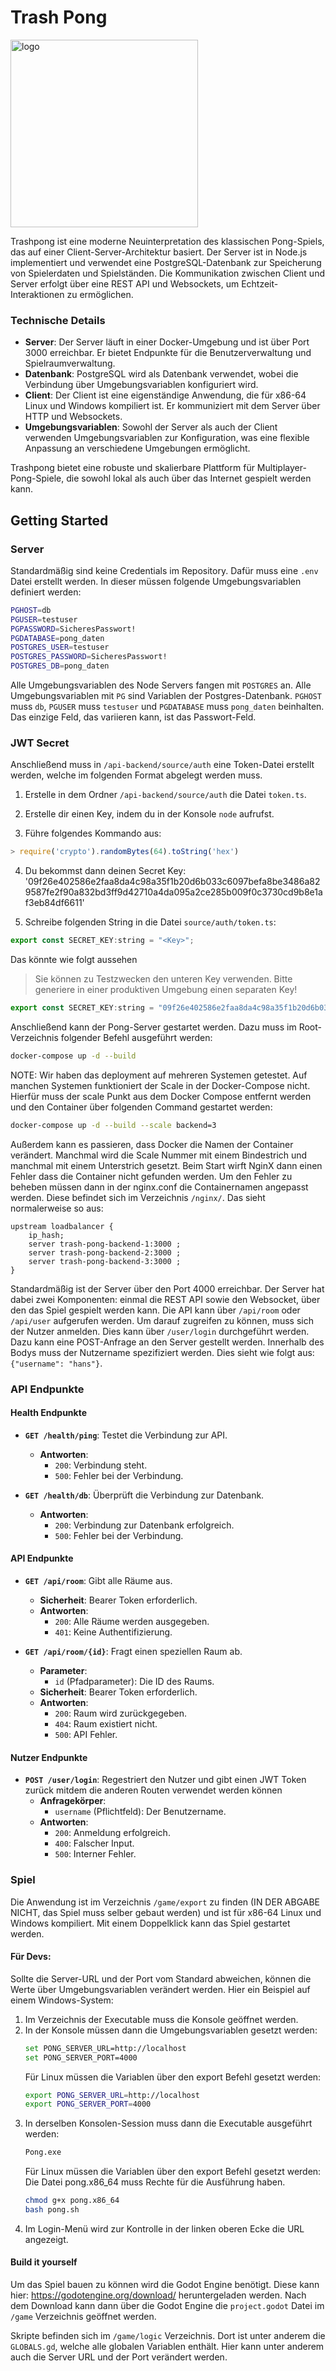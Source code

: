 # Trash Pong
<img src="https://github.com/user-attachments/assets/905f6db1-34cd-4a85-bb24-5580d9cb03b7" alt="logo" width="300"/>

Trashpong ist eine moderne Neuinterpretation des klassischen Pong-Spiels, das auf einer Client-Server-Architektur basiert. Der Server ist in Node.js implementiert und verwendet eine PostgreSQL-Datenbank zur Speicherung von Spielerdaten und Spielständen. Die Kommunikation zwischen Client und Server erfolgt über eine REST API und Websockets, um Echtzeit-Interaktionen zu ermöglichen.

### Technische Details

- **Server**: Der Server läuft in einer Docker-Umgebung und ist über Port 3000 erreichbar. Er bietet Endpunkte für die Benutzerverwaltung und Spielraumverwaltung.
- **Datenbank**: PostgreSQL wird als Datenbank verwendet, wobei die Verbindung über Umgebungsvariablen konfiguriert wird.
- **Client**: Der Client ist eine eigenständige Anwendung, die für x86-64 Linux und Windows kompiliert ist. Er kommuniziert mit dem Server über HTTP und Websockets.
- **Umgebungsvariablen**: Sowohl der Server als auch der Client verwenden Umgebungsvariablen zur Konfiguration, was eine flexible Anpassung an verschiedene Umgebungen ermöglicht.

Trashpong bietet eine robuste und skalierbare Plattform für Multiplayer-Pong-Spiele, die sowohl lokal als auch über das Internet gespielt werden kann.

## Getting Started
### Server

Standardmäßig sind keine Credentials im Repository. Dafür muss eine `.env` Datei erstellt werden.
In dieser müssen folgende Umgebungsvariablen definiert werden:

```bash
PGHOST=db
PGUSER=testuser
PGPASSWORD=SicheresPasswort!
PGDATABASE=pong_daten
POSTGRES_USER=testuser
POSTGRES_PASSWORD=SicheresPasswort!
POSTGRES_DB=pong_daten
```

Alle Umgebungsvariablen des Node Servers fangen mit `POSTGRES` an. Alle Umgebungsvariablen mit `PG` sind Variablen 
der Postgres-Datenbank. `PGHOST` muss `db`, `PGUSER` muss `testuser` und `PGDATABASE` muss `pong_daten` beinhalten.
Das einzige Feld, das variieren kann, ist das Passwort-Feld.


### JWT Secret

Anschließend muss in `/api-backend/source/auth` eine Token-Datei erstellt werden, welche im folgenden Format abgelegt werden muss. 

1. Erstelle in dem Ordner `/api-backend/source/auth` die Datei `token.ts`.

2. Erstelle dir einen Key, indem du in der Konsole `node` aufrufst.

3. Führe folgendes Kommando aus:
```js
> require('crypto').randomBytes(64).toString('hex')
```

4. Du bekommst dann deinen Secret Key:
 '09f26e402586e2faa8da4c98a35f1b20d6b033c6097befa8be3486a829587fe2f90a832bd3ff9d42710a4da095a2ce285b009f0c3730cd9b8e1af3eb84df6611'

5. Schreibe folgenden String in die Datei `source/auth/token.ts`:
```js
export const SECRET_KEY:string = "<Key>";
```
Das könnte wie folgt aussehen

> Sie können zu Testzwecken den unteren Key verwenden. Bitte generiere in einer produktiven Umgebung einen separaten Key!

```js
export const SECRET_KEY:string = "09f26e402586e2faa8da4c98a35f1b20d6b033c6097befa8be3486a829587fe2f90a832bd3ff9d42710a4da095a2ce285b009f0c3730cd9b8e1af3eb84df6611";
```

Anschließend kann der Pong-Server gestartet werden.
Dazu muss im Root-Verzeichnis folgender Befehl ausgeführt werden:

```bash
docker-compose up -d --build
```
NOTE: Wir haben das deployment auf mehreren Systemen getestet. Auf manchen Systemen funktioniert der Scale in der Docker-Compose nicht. Hierfür muss der scale Punkt aus dem Docker Compose entfernt werden und den Container über folgenden Command gestartet werden:

```bash
docker-compose up -d --build --scale backend=3
```

Außerdem kann es passieren, dass Docker die Namen der Container verändert. Manchmal wird die Scale Nummer mit einem Bindestrich und manchmal mit einem Unterstrich gesetzt. Beim Start wirft NginX dann einen Fehler dass die Container nicht gefunden werden.
Um den Fehler zu beheben müssen dann in der nginx.conf die Containernamen angepasst werden. Diese befindet sich im Verzeichnis ```/nginx/```.
Das sieht normalerweise so aus:
```
upstream loadbalancer {
    ip_hash;
    server trash-pong-backend-1:3000 ;
    server trash-pong-backend-2:3000 ;
    server trash-pong-backend-3:3000 ;
}

```

Standardmäßig ist der Server über den Port 4000 erreichbar.
Der Server hat dabei zwei Komponenten: einmal die REST API sowie den Websocket, über den das Spiel gespielt werden kann.
Die API kann über `/api/room` oder `/api/user` aufgerufen werden.
Um darauf zugreifen zu können, muss sich der Nutzer anmelden. Dies kann über `/user/login` durchgeführt werden.
Dazu kann eine POST-Anfrage an den Server gestellt werden. Innerhalb des Bodys muss der Nutzername spezifiziert werden.
Dies sieht wie folgt aus: `{"username": "hans"}`.

### API Endpunkte
#### Health Endpunkte

- **`GET /health/ping`**: Testet die Verbindung zur API.
    - **Antworten**:
        - `200`: Verbindung steht.
        - `500`: Fehler bei der Verbindung.

- **`GET /health/db`**: Überprüft die Verbindung zur Datenbank.
    - **Antworten**:
        - `200`: Verbindung zur Datenbank erfolgreich.
        - `500`: Fehler bei der Verbindung.

#### API Endpunkte

- **`GET /api/room`**: Gibt alle Räume aus.
    - **Sicherheit**: Bearer Token erforderlich.
    - **Antworten**:
        - `200`: Alle Räume werden ausgegeben.
        - `401`: Keine Authentifizierung.

- **`GET /api/room/{id}`**: Fragt einen speziellen Raum ab.
    - **Parameter**:
        - `id` (Pfadparameter): Die ID des Raums.
    - **Sicherheit**: Bearer Token erforderlich.
    - **Antworten**:
        - `200`: Raum wird zurückgegeben.
        - `404`: Raum existiert nicht.
        - `500`: API Fehler.

#### Nutzer Endpunkte

- **`POST /user/login`**: Regestriert den Nutzer und gibt einen JWT Token zurück mitdem die anderen Routen verwendet werden können
    - **Anfragekörper**:
        - `username` (Pflichtfeld): Der Benutzername.
    - **Antworten**:
        - `200`: Anmeldung erfolgreich.
        - `400`: Falscher Input.
        - `500`: Interner Fehler.



### Spiel
Die Anwendung ist im Verzeichnis `/game/export` zu finden (IN DER ABGABE NICHT, das Spiel muss selber gebaut werden) und ist für x86-64 Linux und Windows kompiliert.
Mit einem Doppelklick kann das Spiel gestartet werden.

#### Für Devs:
Sollte die Server-URL und der Port vom Standard abweichen, können die Werte über Umgebungsvariablen verändert werden.
Hier ein Beispiel auf einem Windows-System:

1. Im Verzeichnis der Executable muss die Konsole geöffnet werden.
2. In der Konsole müssen dann die Umgebungsvariablen gesetzt werden:
    ```bash
    set PONG_SERVER_URL=http://localhost
    set PONG_SERVER_PORT=4000
    ```
    Für Linux müssen die Variablen über den export Befehl gesetzt werden:
    ```bash
    export PONG_SERVER_URL=http://localhost
    export PONG_SERVER_PORT=4000
    ```
3. In derselben Konsolen-Session muss dann die Executable ausgeführt werden:
    ```bash
    Pong.exe
    ```
    Für Linux müssen die Variablen über den export Befehl gesetzt werden:
    Die Datei pong.x86_64 muss Rechte für die Ausführung haben.
    ```bash
    chmod g+x pong.x86_64
    bash pong.sh
    ```
4. Im Login-Menü wird zur Kontrolle in der linken oberen Ecke die URL angezeigt.

#### Build it yourself
Um das Spiel bauen zu können wird die Godot Engine benötigt. Diese kann hier: https://godotengine.org/download/ heruntergeladen werden.
Nach dem Download kann dann über die Godot Engine die ```project.godot``` Datei im ```/game``` Verzeichnis geöffnet werden. 

Skripte befinden sich im ```/game/logic``` Verzeichnis. Dort ist unter anderem die ```GLOBALS.gd```, welche alle globalen Variablen enthält. Hier kann unter anderem auch die Server URL und der Port verändert werden.

